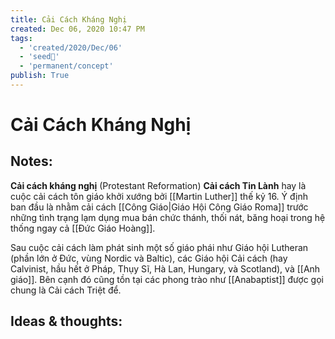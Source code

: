 ```yaml
---
title: Cải Cách Kháng Nghị
created: Dec 06, 2020 10:47 PM
tags:
  - 'created/2020/Dec/06'
  - 'seed🥜'
  - 'permanent/concept'
publish: True
---
```

# Cải Cách Kháng Nghị

## Notes:
**Cải cách kháng nghị** (Protestant Reformation) **Cải cách Tin Lành** hay  là cuộc cải cách tôn giáo khởi xướng bởi [[Martin Luther]] thế kỷ 16. Ý định ban đầu là nhằm cải cách [[Công Giáo|Giáo Hội Công Giáo Roma]] trước những tình trạng lạm dụng mua bán chức thánh, thối nát, băng hoại trong hệ thống ngay cả [[Đức Giáo Hoàng]]. 

Sau cuộc cải cách làm phát sinh một số giáo phái như Giáo hội Lutheran (phần lớn ở Đức, vùng Nordic và Baltic), các Giáo hội Cải cách (hay Calvinist, hầu hết ở Pháp, Thụy Sĩ, Hà Lan, Hungary, và Scotland), và [[Anh giáo]]. Bên cạnh đó cũng tồn tại các phong trào như [[Anabaptist]] được gọi chung là Cải cách Triệt để.

## Ideas & thoughts:
